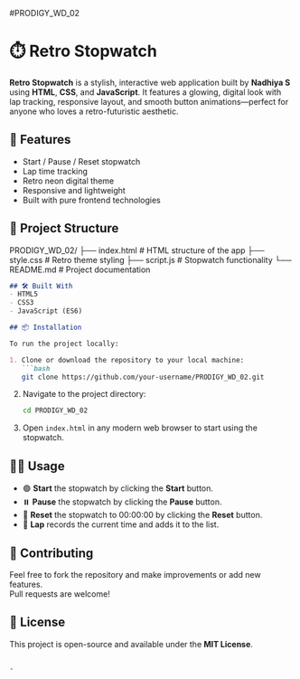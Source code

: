 #PRODIGY_WD_02
# ⏱️ Retro Stopwatch

**Retro Stopwatch** is a stylish, interactive web application built by **Nadhiya S** using **HTML**, **CSS**, and **JavaScript**. It features a glowing, digital look with lap tracking, responsive layout, and smooth button animations—perfect for anyone who loves a retro-futuristic aesthetic.

## 🚀 Features

- Start / Pause / Reset stopwatch
- Lap time tracking
- Retro neon digital theme
- Responsive and lightweight
- Built with pure frontend technologies

## 📁 Project Structure
PRODIGY_WD_02/
├── index.html # HTML structure of the app 
├── style.css # Retro theme styling 
├── script.js # Stopwatch functionality 
└── README.md # Project documentation

```markdown
## 🛠️ Built With
- HTML5  
- CSS3  
- JavaScript (ES6)

## 📦 Installation

To run the project locally:

1. Clone or download the repository to your local machine:
   ```bash
   git clone https://github.com/your-username/PRODIGY_WD_02.git
   ```

2. Navigate to the project directory:
   ```bash
   cd PRODIGY_WD_02
   ```

3. Open `index.html` in any modern web browser to start using the stopwatch.

## 🧑‍💻 Usage

- 🟢 **Start** the stopwatch by clicking the **Start** button.  
- ⏸️ **Pause** the stopwatch by clicking the **Pause** button.  
- 🔄 **Reset** the stopwatch to 00:00:00 by clicking the **Reset** button.  
- 🏁 **Lap** records the current time and adds it to the list.

## 🤝 Contributing

Feel free to fork the repository and make improvements or add new features.  
Pull requests are welcome!

## 📄 License

This project is open-source and available under the **MIT License**.
```

-
